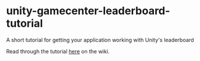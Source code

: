 # unity-gamecenter-leaderboard-tutorial
A short tutorial for getting your application working with Unity's leaderboard

Read through the tutorial [here](https://github.com/auermi/unity-gamecenter-leaderboard-tutorial/wiki) on the wiki.
